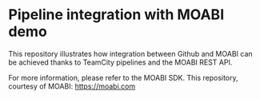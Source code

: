 # Pipeline integration with MOABI demo

This repository illustrates how integration
between Github and MOABI can be achieved thanks
to TeamCity pipelines and the MOABI REST API.

For more information, please refer to the MOABI SDK.
This repository, courtesy of MOABI: https://moabi.com

